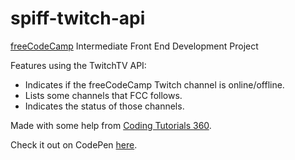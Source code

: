 # spiff-twitch-api

<a href="https://freecodecamp.com">freeCodeCamp</a> Intermediate Front End Development Project

Features using the TwitchTV API:
<ul>
<li>Indicates if the freeCodeCamp Twitch channel is online/offline.</li>
<li>Lists some channels that FCC follows.</li>
<li>Indicates the status of those channels.</li></ul>

Made with some help from <a href="https://www.youtube.com/user/pizzapokerguy87">Coding Tutorials 360</a>.

Check it out on CodePen <a href="https://codepen.io/usaspiff/full/ObjOaK/">here</a>.
